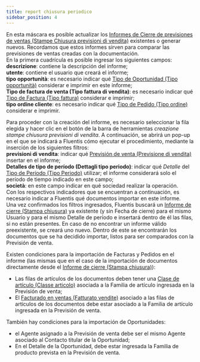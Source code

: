 ```yaml
---
title: report chiusura periodico
sidebar_position: 4
---
```


En esta máscara es posible actualizar los [Informes de Cierre de previsiones de ventas (Stampe Chiusura previsioni di vendita)](/docs/crm/sales-forecast-crm/report-forecast) existentes o generar nuevos. Recordamos que estos informes sirven para comparar las previsiones de ventas creadas con la documentación.        
En la primera cuadrícula es posible ingresar los siguientes campos:       
**descrizione**: contiene la descripción del informe;      
**utente**: contiene el usuario que creará el informe;       
**tipo opportunità**: es necesario indicar qué [Tipo de Oportunidad (Tipo opportunità)](/docs/configurations/tables/crm/opportunities/opportunity-type) considerar e imprimir en este informe;       
**Tipo de factura de venta (Tipo fattura di vendita)**: es necesario indicar qué [Tipo de Factura (Tipo fattura)](/docs/configurations/tables/sales/invoices-type) considerar e imprimir;       
**tipo ordine cliente**: es necesario indicar qué [Tipo de Pedido (Tipo ordine)](/docs/configurations/tables/sales/sales-order-types) considerar e imprimir.      

Para proceder con la creación del informe, es necesario seleccionar la fila elegida y hacer clic en el botón de la barra de herramientas *creazione stampe chiusura previsioni di vendita*. A continuación, se abrirá un pop-up en el que se indicará a Fluentis cómo ejecutar el procedimiento, mediante la inserción de los siguientes filtros:      
**previsioni di vendita**: indicar qué [Previsión de venta (Previsione di vendita)](/docs/crm/sales-forecast-crm/new-sales-forecast) insertar en el informe;     
**Detalles de tipo de período (Dettagli tipo periodo)**: indicar qué *Detalle* del [Tipo de Período (Tipo Periodo)](/docs/configurations/tables/crm/sales-forecast/period-type) utilizar; el informe considerará solo el período de tiempo indicado en este campo;      
**società**: en este campo indicar en qué sociedad realizar la operación.      
Con los respectivos indicadores que se encuentran a continuación, es necesario indicar a Fluentis qué documentos importar en este informe.          
Una vez confirmados los filtros ingresados, Fluentis buscará un [Informe de cierre (Stampa chiusura)](/docs/crm/sales-forecast-crm/report-forecast) ya existente (y sin Fecha de cierre) para el mismo Usuario y para el mismo Detalle de período e insertará dentro de él las filas, si no están presentes. En caso de no encontrar un informe válido preexistente, se creará uno nuevo. Dentro de este se encontrarán los documentos que se ha decidido importar, listos para ser comparados con la Previsión de venta.   
  
Existen condiciones para la importación de Facturas y Pedidos en el informe (las mismas que en el caso de la importación de documentos directamente desde el [Informe de cierre (Stampa chiusura)](/docs/crm/sales-forecast-crm/report-forecast)):     
- Las filas de artículos de los documentos deben tener una [Clase de artículo (Classe articolo)](/docs/configurations/tables/logistics/item-class) asociada a la Familia de artículo ingresada en la Previsión de venta;
- El [Facturado en ventas (Fatturato vendite)](/docs/configurations/tables/sales/sales-turnover) asociado a las filas de artículos de los documentos debe estar asociado a la Familia de artículo ingresada en la Previsión de venta.        

También hay condiciones para la importación de Oportunidades:       
- el Agente asignado a la Previsión de venta debe ser el mismo Agente asociado al Contacto titular de la Oportunidad;      
-  En el Detalle de la Oportunidad, debe estar ingresada la Familia de producto prevista en la Previsión de venta.